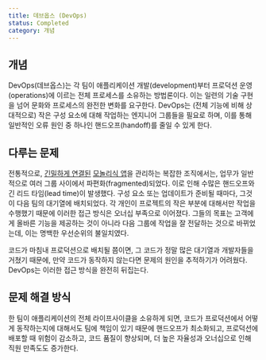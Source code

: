 ```yaml
---
title: 데브옵스 (DevOps)
status: Completed
category: 개념
---
```


## 개념

DevOps(데브옵스)는 각 팀이 애플리케이션 개발(development)부터 프로덕션 운영(operations)에 이르는 전체 프로세스를 소유하는 방법론이다. 이는 일련의 기술 구현을 넘어 문화와 프로세스의 완전한 변화를 요구한다. DevOps는 (전체 기능에 비해 상대적으로) 작은 구성 요소에 대해 작업하는 엔지니어 그룹들을 필요로 하며, 이를 통해 일반적인 오류 원인 중 하나인 핸드오프(handoff)를 줄일 수 있게 한다.

## 다루는 문제

전통적으로, [긴밀하게 연결된](/tightly_coupled_architectures/) [모놀리식 앱](/ko/monolithic_apps/)을 관리하는 복잡한 조직에서는, 업무가 일반적으로 여러 그룹 사이에서 파편화(fragmented)되었다. 이로 인해 수많은 핸드오프와 긴 리드 타임(lead time)이 발생했다. 구성 요소 또는 업데이트가 준비될 때마다, 그것이 다음 팀의 대기열에 배치되었다. 각 개인이 프로젝트의 작은 부분에 대해서만 작업을 수행했기 때문에 이러한 접근 방식은 오너십 부족으로 이어졌다. 그들의 목표는 고객에게 올바른 기능을 제공하는 것이 아니라 다음 그룹에 작업을 잘 전달하는 것으로 바뀌었는데, 이는 명백한 우선순위의 불일치였다.

코드가 마침내 프로덕션으로 배치될 쯤이면, 그 코드가 정말 많은 대기열과 개발자들을 거쳤기 때문에, 만약 코드가 동작하지 않는다면 문제의 원인을 추적하기가 어려웠다. DevOps는 이러한 접근 방식을 완전히 뒤집는다.

## 문제 해결 방식

한 팀이 애플리케이션의 전체 라이프사이클을 소유하게 되면, 코드가 프로덕션에서 어떻게 동작하는지에 대해서도 팀에 책임이 있기 때문에 핸드오프가 최소화되고, 프로덕션에 배포할 때 위험이 감소하고, 코드 품질이 향상되며, 더 높은 자율성과 오너십으로 인해 직원 만족도도 증가한다.
